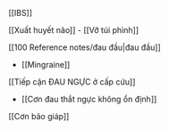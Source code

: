 
[[IBS]]

[[Xuất huyết não]] - [[Vỡ túi phình]]

[[100 Reference notes/đau đầu|đau đầu]]
- [[Mingraine]]

[[Tiếp cận ĐAU NGỰC ở cấp cứu]]
- [[Cơn đau thắt ngực không ổn định]]

[[Cơn bão giáp]]

